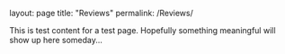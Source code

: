 layout: page
title: "Reviews"
permalink: /Reviews/

This is test content for a test page. Hopefully something meaningful will show up here someday...